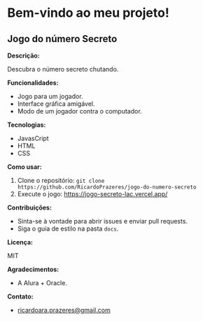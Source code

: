 #  Bem-vindo ao meu projeto!

##  Jogo do número Secreto

**Descrição:**

Descubra o número secreto chutando.

**Funcionalidades:**

* Jogo para um jogador.
* Interface gráfica amigável.
* Modo de um jogador contra o computador.

**Tecnologias:**

* JavasCript
* HTML
* CSS

**Como usar:**

1. Clone o repositório: `git clone https://github.com/RicardoPrazeres/jogo-do-numero-secreto`
3. Execute o jogo: https://jogo-secreto-lac.vercel.app/

**Contribuições:**

* Sinta-se à vontade para abrir issues e enviar pull requests.
* Siga o guia de estilo na pasta `docs`.

**Licença:**

MIT

**Agradecimentos:**

* A Alura + Oracle.

**Contato:**

* ricardoara.prazeres@gmail.com
